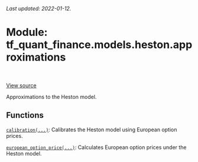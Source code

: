 <!--
This file is generated by a tool. Do not edit directly.
For open-source contributions the docs will be updated automatically.
-->

*Last updated: 2022-01-12.*

<div itemscope itemtype="http://developers.google.com/ReferenceObject">
<meta itemprop="name" content="tf_quant_finance.models.heston.approximations" />
<meta itemprop="path" content="Stable" />
</div>

# Module: tf_quant_finance.models.heston.approximations

<!-- Insert buttons and diff -->

<table class="tfo-notebook-buttons tfo-api" align="left">
</table>

<a target="_blank" href="https://github.com/google/tf-quant-finance/blob/master/tf_quant_finance/models/heston/approximations/__init__.py">View source</a>



Approximations to the Heston model.



## Functions

[`calibration(...)`](../../../tf_quant_finance/models/heston/calibration.md): Calibrates the Heston model using European option prices.

[`european_option_price(...)`](../../../tf_quant_finance/models/heston/approximations/european_option_price.md): Calculates European option prices under the Heston model.

